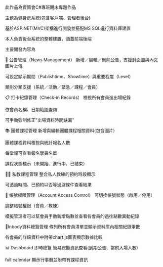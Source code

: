 此作品為資策會C#專班期末專題作品

主題為健身房系統(包含客戶端、管理者後台)

基於ASP.NET(MVC)架構進行開發並搭配MS SQL進行資料庫建置

本人負責後台系統的整體建置，涵蓋前端後端

主要開發內容為

📢 公告管理（News Management）
新增／編輯／刪除公告，支援封面圖與內文圖片上傳

可設定顯示期間（Publishtime、Showtime）與重要程度（Level）

類別分類支援（系統／活動／緊急／課程／會員）

📋 打卡紀錄管理（Check-in Records）
檢視所有會員進出場紀錄

依會員名稱、日期範圍查詢

可手動強制修正"出場資料時間缺漏"

📚 團體課程管理
新增與編輯團體課程相關資料(包含圖片)

團體課程資料檢視與統計報名人數

每堂課可查看報名學員名單

課程狀態標示（未開始、進行中、已結束）

🧑‍🏫 私教課程管理
整合私人教練的預約時段顯示

可透過時間、已預約以否等過濾條件查看結果

👤 帳號權限管理（Account Access Control）
可切換帳號狀態（啟用／停用）

調整帳號權限（會員／教練）

模擬管理者可以幫會員手動新增點數並查看各會員的過往點數異動紀錄

👤Inbody資料總覽管理
條列所有會員清單並顯示資料庫內相關紀錄筆數

各會員的詳細資料中附帶chart.js圖表顯示數據比較

📊 Dashboard 即時總覽
簡易總攬資訊查看(到期公告、當前入場人數)

full calendar 顯示行事曆並附帶有課程資訊
